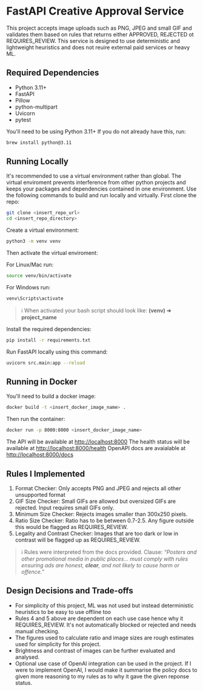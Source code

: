 # FastAPI Creative Approval Service 
This project accepts image uploads such as PNG, JPEG and small GIF and validates them based on rules that returns either APPROVED, REJECTED ot REQUIRES_REVIEW.
This service is designed to use deterministic and lightweight heuristics and does not reuire external paid services or heavy ML.

## Required Dependencies 
* Python 3.11+
* FastAPI
* Pillow
* python-multipart
* Uvicorn
* pytest


You'll need to be using Python 3.11+
If you do not already have this, run:
  ```bash
brew install python@3.11
```

## Running Locally
It's recommended to use a virtual environment rather than global. The virtual enviroment prevents interference from other python projects and keeps your packages and dependencies contained in one environment.
Use the following commands to build and run locally and virtually.
 First clone the repo:
  ```bash
git clone <insert_repo_url>
cd <insert_repo_directory>
```
Create a virtual environment:
  ```bash
python3 -m venv venv
```
Then activate the virtual enviroment:

For Linux/Mac run:
  ```bash
source venv/bin/activate
```
For Windows run:
  ```bash
venv\Scripts\activate
```
> ℹ️ When activated your bash script should look like: **(venv) ➜ project_name**

Install the required dependencies:
  ```bash
pip install -r requirements.txt
```
Run FastAPI locally using this command:
  ```bash
uvicorn src.main:app --reload
```

## Running in Docker
You'll need to build a docker image:
  ```bash
docker build -t <insert_docker_image_name> .
```
Then run the container:
  ```bash
docker run -p 8000:8000 <insert_docker_image_name>
```
The API will be available at <http://localhost:8000> 
The health status will be available at <http://localhost:8000/health>
OpenAPI docs are avaialable at <http://localhost:8000/docs>

## Rules I Implemented
1. Format Checker: Only accepts PNG and JPEG and rejects all other unsupported format
2. GIF Size Checker: Small GIFs are allowed but oversized GIFs are rejected. Input requires small GIFs only.
3. Minimum Size Checker: Rejects images smaller than 300x250 pixels.
4. Ratio Size Checker: Ratio has to be between 0.7-2.5. Any figure outside this would be flagged as REQUIRES_REVIEW.
5. Legality and Contrast Checker: Images that are too dark or low in contrast will be flagged up as REQUIRES_REVIEW.

> ℹ️ Rules were interpreted from the docs provided. Clause: *“Posters and other promotional media in public places… must comply with rules ensuring ads are honest, **clear**, and not likely to cause harm or offence.”*

## Design Decisions and Trade-offs
* For simplicity of this project, ML was not used but instead deterministic heuristics to be easy to use offline too
* Rules 4 and 5 above are dependent on each use case hence why it REQUIRES_REVIEW. It's not automatically blocked or rejected and needs manual checking.
* The figures used to calculate ratio and image sizes are rough estimates used for simplicity for this project.
* Brightness and contrast of images can be further evaluated and analysed.
* Optional use case of OpenAI integration can be used in the project. If I were to implement OpenAI, I would make it summarise the policy docs to given more reasoning to my rules as to why it gave the given reponse status.













